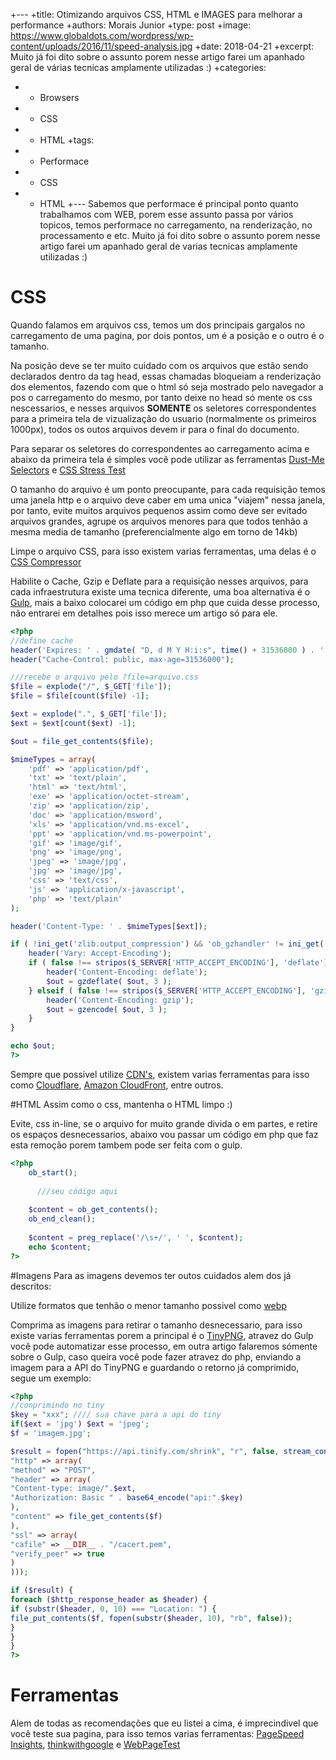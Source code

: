 +---
+title: Otimizando arquivos CSS, HTML e IMAGES para melhorar a performance
+authors: Morais Junior
+type: post
+image: https://www.globaldots.com/wordpress/wp-content/uploads/2016/11/speed-analysis.jpg
+date: 2018-04-21
+excerpt: Muito já foi dito sobre o assunto porem nesse artigo farei um apanhado geral de várias tecnicas amplamente utilizadas :)
+categories:
+  - Browsers
+  - CSS
+  - HTML
+tags:
+  - Performace
+  - CSS
+  - HTML
+---
Sabemos que performace é principal ponto quanto trabalhamos com WEB, porem esse assunto passa por vários topicos, temos performace no carregamento, na renderização, no processamento e etc. Muito já foi dito sobre o assunto porem nesse artigo farei um apanhado geral de varias tecnicas amplamente utilizadas :)

# CSS

Quando falamos em arquivos css, temos um dos principais gargalos no carregamento de uma pagina, por dois pontos, um é a posição e o outro é o tamanho.

Na posição deve se ter muito cuidado com os arquivos que estão sendo declarados dentro da tag head, essas chamadas bloqueiam a renderização dos elementos, fazendo com que o html só seja mostrado pelo navegador a pos o carregamento do mesmo, por tanto deixe no head só mente os css nescessarios, e nesses arquivos **SOMENTE** os seletores correspondentes para a primeira tela de vizualização do usuario (normalmente os primeiros 1000px), todos os outos arquivos devem ir para o final do documento.

Para separar os seletores do correspondentes ao carregamento acima e abaixo da primeira tela é simples você pode utilizar as ferramentas  [Dust-Me Selectors](https://addons.mozilla.org/en-US/firefox/addon/dust-me-selectors/ "Dust-Me Selectors") e [CSS Stress Test](https://andy.edinborough.org/CSS-Stress-Testing-and-Performance-Profiling "CSS Stress Test")

O tamanho do arquivo é um ponto preocupante, para cada requisição temos uma janela http e o arquivo deve caber em uma unica "viajem" nessa janela, por tanto, evite muitos arquivos pequenos assim como deve ser evitado arquivos grandes, agrupe os arquivos menores para que todos tenhão a mesma media de tamanho (preferencialmente algo em torno de 14kb)

Limpe o arquivo CSS, para isso existem varias ferramentas, uma delas é o [CSS Compressor](https://csscompressor.com/ "CSS Compressor")

Habilite o Cache, Gzip e Deflate para a requisição nesses arquivos, para cada infraestrutura existe uma tecnica diferente, uma boa alternativa é o [Gulp](https://gulpjs.com/ "Gulp"), mais a baixo colocarei um código em php que cuida desse processo, não entrarei em detalhes pois isso merece um artigo só para ele.


```php
<?php
//define cache
header('Expires: ' . gmdate( "D, d M Y H:i:s", time() + 31536000 ) . ' GMT');
header("Cache-Control: public, max-age=31536000");

///recebe o arquivo pelo ?file=arquivo.css
$file = explode("/", $_GET['file']);
$file = $file[count($file) -1];

$ext = explode(".", $_GET['file']);
$ext = $ext[count($ext) -1];

$out = file_get_contents($file);

$mimeTypes = array(
	'pdf' => 'application/pdf',
	'txt' => 'text/plain',
	'html' => 'text/html',
	'exe' => 'application/octet-stream',
	'zip' => 'application/zip',
	'doc' => 'application/msword',
	'xls' => 'application/vnd.ms-excel',
	'ppt' => 'application/vnd.ms-powerpoint',
	'gif' => 'image/gif',
	'png' => 'image/png',
	'jpeg' => 'image/jpg',
	'jpg' => 'image/jpg',
	'css' => 'text/css',
	'js' => 'application/x-javascript',
	'php' => 'text/plain'
);

header('Content-Type: ' . $mimeTypes[$ext]);

if ( !ini_get('zlib.output_compression') && 'ob_gzhandler' != ini_get('output_handler') && isset($_SERVER['HTTP_ACCEPT_ENCODING']) ) {
	header('Vary: Accept-Encoding');
	if ( false !== stripos($_SERVER['HTTP_ACCEPT_ENCODING'], 'deflate') && function_exists('gzdeflate')) {
		header('Content-Encoding: deflate');
		$out = gzdeflate( $out, 3 );
	} elseif ( false !== stripos($_SERVER['HTTP_ACCEPT_ENCODING'], 'gzip') && function_exists('gzencode') ) {
		header('Content-Encoding: gzip');
		$out = gzencode( $out, 3 );
	}
}

echo $out;
?>
```
Sempre que possivel utilize [CDN's](https://pt.wikipedia.org/wiki/Rede_de_fornecimento_de_conte%C3%BAdo "CDN's"), existem varias ferramentas para isso como [Cloudflare](https://www.cloudflare.com/br/cdn/ "Cloudflare"), [Amazon CloudFront](https://aws.amazon.com/pt/cloudfront/ "Amazon CloudFront"), entre outros.

#HTML
Assim como o css, mantenha o HTML limpo :)

Evite, css in-line, se o arquivo for muito grande divida o em partes, e retire os espaços desnecessarios, abaixo vou passar um código em php que faz esta remoção porem tambem pode ser feita com o gulp.

```php
<?php
    ob_start();
	
	  ///seu código aqui
	
    $content = ob_get_contents();
    ob_end_clean();
  
    $content = preg_replace('/\s+/', ' ', $content); 
	echo $content;
?>
```
#Imagens
Para as imagens devemos ter outos cuidados alem dos já descritos:

Utilize formatos que tenhão o menor tamanho possivel como [webp](https://pt.wikipedia.org/wiki/WebP "webp")

Comprima as imagens para retirar o tamanho desnecessario, para isso existe varias ferramentas porem a principal é o [TinyPNG](https://tinypng.com/ "TinyPNG"), atravez do Gulp você pode automatizar esse processo, em outra artigo falaremos sómente sobre o Gulp, caso queira você pode fazer atravez do php, enviando a imagem para a API do TinyPNG e guardando o retorno já comprimido, segue um exemplo:


```php
<?php
//conprimindo no tiny
$key = "xxx"; //// sua chave para a api do tiny
if($ext = 'jpg') $ext = 'jpeg';
$f = 'imagem.jpg';

$result = fopen("https://api.tinify.com/shrink", "r", false, stream_context_create(array(
"http" => array(
"method" => "POST",
"header" => array(
"Content-type: image/".$ext,
"Authorization: Basic " . base64_encode("api:".$key)
),
"content" => file_get_contents($f)
),
"ssl" => array(
"cafile" => __DIR__ . "/cacert.pem",
"verify_peer" => true
)
)));			    

if ($result) {
foreach ($http_response_header as $header) { 
if (substr($header, 0, 10) === "Location: ") {
file_put_contents($f, fopen(substr($header, 10), "rb", false));
}
}
}
?>
```
# Ferramentas
Alem de todas as recomendações que eu listei a cima, é imprecindivel que você teste sua pagina, para isso temos varias ferramentas: [PageSpeed Insights](https://developers.google.com/speed/pagespeed/insights/ "PageSpeed Insights"), [thinkwithgoogle](https://testmysite.thinkwithgoogle.com/intl/pt-br "thinkwithgoogle") e [WebPageTest](https://www.webpagetest.org/ "WebPageTest")
